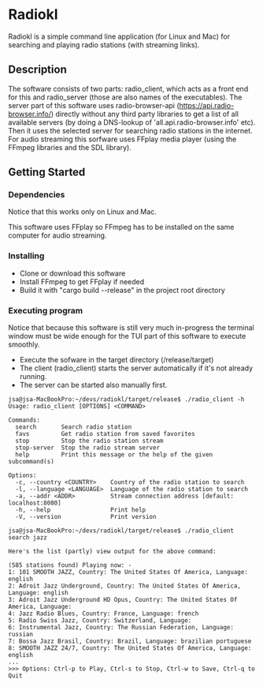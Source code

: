 # Radiokl

Radiokl is a simple command line application (for Linux and Mac) for searching and playing radio stations (with streaming links).

## Description

The software consists of two parts: radio_client, which acts as a front end for this and radio_server (those are also names of the executables).
The server part of this software uses radio-browser-api (https://api.radio-browser.info/) directly without 
any third party libraries to get a list of all available servers (by doing a DNS-lookup of 'all.api.radio-browser.info' etc).
Then it uses the selected server for searching radio stations in the internet.
For audio streaming this sorfware uses FFplay media player (using the FFmpeg libraries and the SDL library).

## Getting Started

### Dependencies

Notice that this works only on Linux and Mac. 

This software uses FFplay so FFmpeg has to be installed on the same computer for audio streaming. 

### Installing

* Clone or download this software
* Install FFmpeg to get FFplay if needed
* Build it with "cargo build --release" in the project root directory

### Executing program

Notice that because this software is still very much in-progress the terminal window must be wide enough for the TUI part of this software to execute smoothly.

* Execute the sofware in the target directory (/release/target)
* The client (radio_client) starts the server automatically if it's not already running.
* The server can be started also manually first.
```
jsa@jsa-MacBookPro:~/devs/radiokl/target/release$ ./radio_client -h
Usage: radio_client [OPTIONS] <COMMAND>

Commands:
  search       Search radio station
  favs         Get radio station from saved favorites
  stop         Stop the radio station stream
  stop-server  Stop the radio stream server
  help         Print this message or the help of the given subcommand(s)

Options:
  -c, --country <COUNTRY>    Country of the radio station to search
  -l, --language <LANGUAGE>  Language of the radio station to search
  -a, --addr <ADDR>          Stream connection address [default: localhost:8080]
  -h, --help                 Print help
  -V, --version              Print version

jsa@jsa-MacBookPro:~/devs/radiokl/target/release$ ./radio_client search jazz

Here's the list (partly) view output for the above command:

(585 stations found) Playing now: -
1: 101 SMOOTH JAZZ, Country: The United States Of America, Language: english
2: Adroit Jazz Underground, Country: The United States Of America, Language: english
3: Adroit Jazz Underground HD Opus, Country: The United States Of America, Language: 
4: Jazz Radio Blues, Country: France, Language: french
5: Radio Swiss Jazz, Country: Switzerland, Language: 
6: Instrumental Jazz, Country: The Russian Federation, Language: russian
7: Bossa Jazz Brasil, Country: Brazil, Language: brazilian portuguese
8: SMOOTH JAZZ 24/7, Country: The United States Of America, Language: english
...
>>> Options: Ctrl-p to Play, Ctrl-s to Stop, Ctrl-w to Save, Ctrl-q to Quit

```
